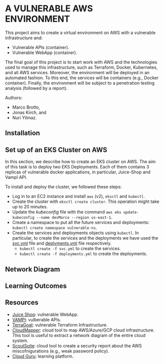 # A VULNERABLE AWS ENVIRONMENT
This project aims to create a virtual environment on AWS with a vulnerable infrastructure and: 
- Vulnerable APIs (container).
- Vulnerable WebApp (container).

The final goal of this project is to start work with AWS and the technologies used to manage this infrastructure, such as Terraform, Docker, Kubernetes, and all AWS services.
Moreover, the environment will be deployed in an automated fashion. To this end, the services will be containers (e.g., Docker container). 
Finally, the environment will be subject to a penetration testing analysis (followed by a report).


Authors: 
- Marco Brotto,
- Jonas Kirch, and
- Nuri Yilmaz.

## Installation

## Set up of an EKS Cluster on AWS
In this section, we describe how to create an EKS cluster on AWS. The aim of this task is to deploy two EKS Deployments. Each of them contains 3 replicas of vulnerable docker applications, in particular, Juice-Shop and VampI API.

To install and deploy the cluster, we followed these steps:

- Log in to an EC2 instance and install `aws` (v2), `eksctl` and `kubectl`.
- Create the cluster with `eksctl create cluster`. This operation might take up to 20 minutes.
- Update the *kubeconfig* file with the command `aws eks update-kubeconfig --name devMarco --region us-east-1`.
- Create a namespace to put all the future services and deployments: `kubectl create namespace vulnerable-ns`.
- Create the services and deployments objects using `kubectl`. In particular, to create the services and the deployments we have used the [svc.yml](ymlFiles/svc.yml) file and [deplyments.yml](ymlFiles/deployments.yml) file respectively.
  - `kubectl create -f svc.yml` to create the services.
  - `kubectl create -f deployments.yml` to create the deployments.

## Network Diagram

## Learning Outcomes

## Resources
- [Juice Shop](https://github.com/juice-shop/juice-shop): vulnerable WebApp.
- [VAMPI](https://github.com/erev0s/VAmPI): vulberable APIs.
- [TerraGoat](https://github.com/bridgecrewio/terragoat): vulnerable Terraform Infrastructure.
- [CloudMapper](https://github.com/duo-labs/cloudmapper): cloud tool to map AWS/Azure/GCP cloud infrastructure. This tool is useful to extract a network diagram of the entire cloud system.
- [ScoutSuite](https://github.com/nccgroup/ScoutSuite): cloud tool to create a security report about the AWS miscofnigurations (e.g., weak password policy).
- [Cloud Guru](https://acloudguru.com/): learning platform.
